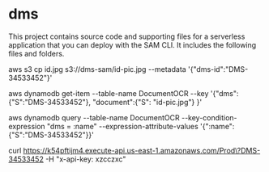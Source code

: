 # dms

This project contains source code and supporting files for a serverless application that you can deploy with the SAM CLI. It includes the following files and folders.

aws s3 cp id.jpg s3://dms-sam/id-pic.jpg --metadata '{"dms-id":"DMS-34533452"}'


aws dynamodb get-item --table-name DocumentOCR  --key '{"dms": {"S":"DMS-34533452"}, "document":{"S": "id-pic.jpg"} }' 

aws dynamodb query --table-name DocumentOCR --key-condition-expression "dms = :name" --expression-attribute-values  '{":name":{"S":"DMS-34533452"}}'

curl https://k54pftijm4.execute-api.us-east-1.amazonaws.com/Prod\?DMS-34533452 -H "x-api-key: xzcczxc"